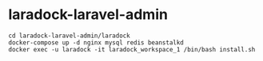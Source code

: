 # laradock-laravel-admin
```
cd laradock-laravel-admin/laradock
docker-compose up -d nginx mysql redis beanstalkd
docker exec -u laradock -it laradock_workspace_1 /bin/bash install.sh
```
